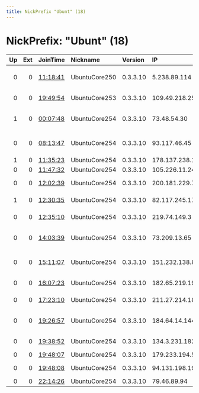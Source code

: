 ```yaml
---
title: NickPrefix "Ubunt" (18)
---
```


# NickPrefix: "Ubunt" (18)

|   Up |   Ext | JoinTime                                                                                            | Nickname      | Version   | IP              | AS                                       | CC   |   ORp |   Dirp | OS    | Contact   |   eFamMembers |
|-----:|------:|:----------------------------------------------------------------------------------------------------|:--------------|:----------|:----------------|:-----------------------------------------|:-----|------:|-------:|:------|:----------|--------------:|
|    0 |     0 | [11:18:41](https://metrics.torproject.org/rs.html#details/766CBF9C6354CDB444D4F5E6CE0604B3282CDCE9) | UbuntuCore250 | 0.3.3.10  | 5.238.89.114    | Iran Telecommunication Company PJS       | ir   | 41037 |      0 | Linux | None      |             1 |
|    0 |     0 | [19:49:54](https://metrics.torproject.org/rs.html#details/7A540AB95A9CACFDD6E9C1D1DD260C3A2206E634) | UbuntuCore253 | 0.3.3.10  | 109.49.218.251  | Nos Comunicacoes, S.A.                   | pt   | 43747 |      0 | Linux | None      |             1 |
|    1 |     0 | [00:07:48](https://metrics.torproject.org/rs.html#details/9E1FA8632AC4D493CD33C4ED0700F7D7C7407D7B) | UbuntuCore254 | 0.3.3.10  | 73.48.54.30     | Comcast Cable Communications, LLC        | us   | 41721 |      0 | Linux | None      |             1 |
|    0 |     0 | [08:13:47](https://metrics.torproject.org/rs.html#details/865EE91C64F5E2A7C3B5556A9B6F71BED400037F) | UbuntuCore254 | 0.3.3.10  | 93.117.46.45    | Iran Telecommunication Company PJS       | ir   | 38385 |      0 | Linux | None      |             1 |
|    1 |     0 | [11:35:23](https://metrics.torproject.org/rs.html#details/9EC413931D33051EAA5F9BDA87DB0EF92D75FB3A) | UbuntuCore254 | 0.3.3.10  | 178.137.238.119 | Kyivstar PJSC                            | ua   | 46785 |      0 | Linux | None      |             1 |
|    0 |     0 | [11:47:32](https://metrics.torproject.org/rs.html#details/58CD45F63606095DD444DCE66313ABB767B5EFB5) | UbuntuCore254 | 0.3.3.10  | 105.226.11.241  | Telkom-Internet                          | za   | 38551 |      0 | Linux | None      |             1 |
|    0 |     0 | [12:02:39](https://metrics.torproject.org/rs.html#details/54A9960061F47F6D5A260A16A5EAE471F1C27E06) | UbuntuCore254 | 0.3.3.10  | 200.181.229.70  | Brasil Telecom S/A - Filial Distrito Fed | br   | 41525 |      0 | Linux | None      |             1 |
|    1 |     0 | [12:30:35](https://metrics.torproject.org/rs.html#details/17BB32636422C17C7673B396D161C335C3FD8306) | UbuntuCore254 | 0.3.3.10  | 82.117.245.176  | VELTON.TELECOM Ltd                       | ua   | 33245 |      0 | Linux | None      |             1 |
|    0 |     0 | [12:35:10](https://metrics.torproject.org/rs.html#details/C6DFBB46A46B5E59C0FACDD9E813DACC95C577D4) | UbuntuCore254 | 0.3.3.10  | 219.74.149.3    | Singtel Fibre Broadband                  | sg   | 35307 |      0 | Linux | None      |             1 |
|    0 |     0 | [14:03:39](https://metrics.torproject.org/rs.html#details/B25FDDE5A0979A24CAE2F55E66BDC28646B5AF7B) | UbuntuCore254 | 0.3.3.10  | 73.209.13.65    | Comcast Cable Communications, LLC        | us   | 43597 |      0 | Linux | None      |             1 |
|    0 |     0 | [15:11:07](https://metrics.torproject.org/rs.html#details/5B2C693A4F45F0C8E1525C3EAFB2A7A7D973A42D) | UbuntuCore254 | 0.3.3.10  | 151.232.138.88  | PJSC Fars Telecommunication Company      | ir   | 46405 |      0 | Linux | None      |             1 |
|    0 |     0 | [16:07:23](https://metrics.torproject.org/rs.html#details/2E5C39B3E1C2738C06B1D6D58BE9F38811D92A05) | UbuntuCore254 | 0.3.3.10  | 182.65.219.193  | Bharti Airtel Ltd., Telemedia Services   | in   | 20171 |      0 | Linux | None      |             1 |
|    0 |     0 | [17:23:10](https://metrics.torproject.org/rs.html#details/EE51B063E8ABCDF77423DF706C0B4E86F8CEA588) | UbuntuCore254 | 0.3.3.10  | 211.27.214.185  | Primus Telecommunications                | au   | 33273 |      0 | Linux | None      |             1 |
|    0 |     0 | [19:26:57](https://metrics.torproject.org/rs.html#details/662EF3BCA4ED8BC4ED388C0AD63F0D7194C55815) | UbuntuCore254 | 0.3.3.10  | 184.64.14.144   | Shaw Communications Inc.                 | ca   | 42653 |      0 | Linux | None      |             1 |
|    0 |     0 | [19:38:52](https://metrics.torproject.org/rs.html#details/C01F2D43CAFDCF71260DA8412E4C07FE4465DE7C) | UbuntuCore254 | 0.3.3.10  | 134.3.231.182   | Unitymedia BW GmbH                       | de   | 46457 |      0 | Linux | None      |             1 |
|    0 |     0 | [19:48:07](https://metrics.torproject.org/rs.html#details/7EFED98FBCBABD44CD6D40D2A3958A5628A09D7A) | UbuntuCore254 | 0.3.3.10  | 179.233.194.52  | CLARO S.A.                               | br   | 33323 |      0 | Linux | None      |             1 |
|    0 |     0 | [19:48:08](https://metrics.torproject.org/rs.html#details/6AF87AEEB4AE8B8D71E871725A7FD68E6DAF6898) | UbuntuCore254 | 0.3.3.10  | 94.131.198.197  | Private Enterprise Enterra               | ua   | 41133 |      0 | Linux | None      |             1 |
|    0 |     0 | [22:14:26](https://metrics.torproject.org/rs.html#details/8C086FB63E6B69DEC04628F38F71CCA666B0F6BF) | UbuntuCore254 | 0.3.3.10  | 79.46.89.94     | Telecom Italia                           | it   | 39041 |      0 | Linux | None      |             1 |
